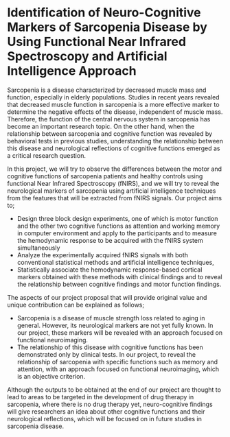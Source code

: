 # Identification of Neuro-Cognitive Markers of Sarcopenia Disease by Using Functional Near Infrared Spectroscopy and Artificial Intelligence Approach

Sarcopenia is a disease characterized by decreased muscle mass and function, especially in elderly populations. Studies in recent years revealed that decreased muscle function in sarcopenia is a more effective marker to determine the negative effects of the disease, independent of muscle mass. Therefore, the function of the central nervous system in sarcopenia has become an important research topic. On the other hand, when the relationship between sarcopenia and cognitive function was revealed by behavioral tests in previous studies, understanding the relationship between this disease and neurological reflections of cognitive functions emerged as a critical research question.

In this project, we will try to observe the differences between the motor and cognitive functions of sarcopenia patients and healthy controls using functional Near Infrared Spectroscopy (fNIRS), and we will try to reveal the neurological markers of sarcopenia using artificial intelligence techniques from the features that will be extracted from fNIRS signals. Our project aims to;

- Design three block design experiments, one of which is motor function and the other two cognitive functions as attention and working memory in computer environment and apply to the participants and to measure the hemodynamic response to be acquired with the fNIRS system simultaneously
- Analyze the experimentally acquired fNIRS signals with both conventional statistical methods and artificial intelligence techniques,
- Statistically associate the hemodynamic response-based cortical markers obtained with these methods with clinical findings and to reveal the relationship between cognitive findings and motor function findings.

The aspects of our project proposal that will provide original value and unique contribution can be explained as follows;
- Sarcopenia is a disease of muscle strength loss related to aging in general. However, its neurological markers are not yet fully known. In our project, these markers will be revealed with an approach focused on functional neuroimaging.
- The relationship of this disease with cognitive functions has been demonstrated only by clinical tests. In our project, to reveal the relationship of sarcopenia with specific functions such as memory and attention, with an approach focused on functional neuroimaging, which is an objective criterion.

Although the outputs to be obtained at the end of our project are thought to lead to areas to be targeted in the development of drug therapy in sarcopenia, where there is no drug therapy yet, neuro-cognitive findings will give researchers an idea about other cognitive functions and their neurological reflections, which will be focused on in future studies in sarcopenia disease.

